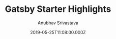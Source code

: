 ---
title: Gatsby Starter Highlights
github: https://github.com/anubhavsrivastava/gatsby-starter-highlights
demo: https://anubhavsrivastava.github.io/gatsby-starter-highlights/
author: Anubhav Srivastava
ssg:
  - Gatsby
cms:
  - Markdown
date: 2019-05-25T11:08:00.000Z
description: Gatsby.js V2 starter template based on highlights by HTML5 UP
draft: true
publish_date: '2019-05-25T11:08:00Z'
update_date: '2022-01-13T09:40:56Z'
github_star: 16
github_fork: 13
---